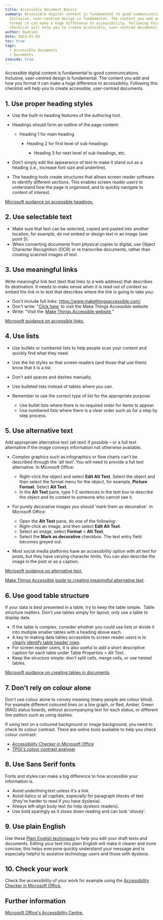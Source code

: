 ```yaml
---
title: Accessible Document Basics
summary: Accessible digital content is fundamental to good communications.
  Inclusive, user-centred design is fundamental. The content you add and how you
  format it can make a huge difference to accessibility. Following this
  checklist will help you to create accessible, user-centred documents.
author: bwatson
date: 2023-01-05
toc: true
tags:
  - Accessible documents
  - Documents
isGuide: true
---
```

Accessible digital content is fundamental to good communications. Inclusive, user-centred design is fundamental. The content you add and how you format it can make a huge difference to accessibility. Following this checklist will help you to create accessible, user-centred documents.

## 1. Use proper heading styles

* Use the built-in heading features of the authoring tool. 
* Headings should form an outline of the page content:

  * Heading 1 for main heading

    * Heading 2 for first level of sub-headings

      * Heading 3 for next level of sub-headings, etc. 
* Don’t simply edit the appearance of text to make it stand out as a heading (i.e., increase font size and underline).
* The heading tools create structures that allows screen reader software to identify different sections. This enables screen reader users to understand how the page is organised, and to quickly navigate to content of interest.

[Microsoft guidance on accessible headings.](https://support.microsoft.com/en-us/office/make-your-word-documents-accessible-to-people-with-disabilities-d9bf3683-87ac-47ea-b91a-78dcacb3c66d#bkmk_builtinheadings_win)

## 2. Use selectable text

* Make sure that text can be selected, copied and pasted into another location; for example, do not embed or design text in an image (see point 5).
* When converting documents from physical copies to digital, use Object Character Recognition (OCR) or re transcribe documents, rather than creating scanned images of text.

## 3. Use meaningful links

Write meaningful link text (text that links to a web address) that describes its destination. It needs to make sense when it is read out of context so embed the link in to text that describes where the link is going to take you:

* Don't include full links: <https://www.makethingsaccessible.com/>
* Don't write: "[Click here](https://www.makethingsaccessible.com/)  to visit the Make Things Accessible website
* Write: "Visit the  [Make Things Accessible website ](https://www.makethingsaccessible.com/)"

[Microsoft guidance on accessible links.](https://support.microsoft.com/en-us/office/make-your-word-documents-accessible-to-people-with-disabilities-d9bf3683-87ac-47ea-b91a-78dcacb3c66d#bkmk_links_and_screentips_win)

## 4. Use lists

* Use bullets or numbered lists to help people scan your content and quickly find what they need.
* Use the list styles so that screen readers (and those that use them) know that it is a list.
* Don't add spaces and dashes manually.
* Use bulleted lists instead of tables where you can.
* Remember to use the correct type of list for the appropriate purpose:

  * Use bullet lists where there is no required order for items to appear.
  * Use numbered lists where there is a clear order such as for a step by step process.

## 5. Use alternative text

Add appropriate alternative text (alt text) if possible – or a full text alternative if the image conveys information not otherwise available.

* Complex graphics such as infographics or flow charts can't be described through the 'alt text'. You will need to provide a full text alternative. In Microsoft Office:

  * Right-click the object and select **Edit Alt Text**. Select the object and then select the format menu for the object, for example, **Picture Format**. Select **Alt Text**.
  * In the **Alt Text** pane, type 1-2 sentences in the text box to describe the object and its context to someone who cannot see it.
* For purely decorative images you should 'mark them as decorative'. In Microsoft Office:

  * Open the **Alt Text** pane, do one of the following:
  * Right-click an image, and then select **Edit Alt Text**.
  * Select an image, select **Format** > **Alt Text**.
  * Select the **Mark as decorative** checkbox. The text entry field becomes greyed out.
* Most social media platforms have an accessibility option with alt text for posts, but they have varying character limits. You can also describe the image in the post or as a caption.

[Microsoft guidance on alternative text.](https://support.microsoft.com/en-us/office/make-your-word-documents-accessible-to-people-with-disabilities-d9bf3683-87ac-47ea-b91a-78dcacb3c66d#bkmk_altvisuals_win)

[Make Things Accessible guide to creating meaningful alternative text](https://www.makethingsaccessible.com/guides/creating-meaningful-alternative-text/).

## 6. Use good table structure

If your data is best presented in a table, try to keep the table simple.  Table structure matters. Don't use tables simply for layout; only use a table to display data.

* If the table is complex, consider whether you could use lists or divide it into multiple smaller tables with a heading above each.
* A key to making data tables accessible to screen reader users is to [clearly identify table header rows](https://support.microsoft.com/en-us/office/make-your-word-documents-accessible-to-people-with-disabilities-d9bf3683-87ac-47ea-b91a-78dcacb3c66d#bkmk_tableheaders_win).
* For screen reader users, it is also useful to add a short descriptive caption for each table under Table Properties > Alt Text.
* Keep the structure simple: don't split cells, merge cells, or use nested tables.

[Microsoft guidance on creating tables in documents](https://support.microsoft.com/en-us/office/make-your-word-documents-accessible-to-people-with-disabilities-d9bf3683-87ac-47ea-b91a-78dcacb3c66d#bkmk_winbuiltinheadings).

## 7. Don't rely on colour alone

Don't use colour alone to convey meaning (many people are colour blind). For example different coloured lines on a line graph, or Red, Amber, Green (RAG) status boards, without accompanying text for each status, or different line patters such as using dashes.

If using text on a coloured background or image background, you need to check its colour contrast. There are online tools available to help you check colour contrast:

* [Accessibility Checker in Microsoft Office](https://support.microsoft.com/en-us/office/improve-accessibility-with-the-accessibility-checker-a16f6de0-2f39-4a2b-8bd8-5ad801426c7f?ui=en-us&rs=en-us&ad=us)
* [TPGI's colour contrast analyser](https://www.tpgi.com/color-contrast-checker/)

## 8. Use Sans Serif fonts

Fonts and styles can make a big difference to how accessible your information is.

* Avoid underlining text unless it's a link.
* Avoid italics or all capitals, especially for paragraph blocks of text (they're harder to read if you have dyslexia). 
* Always left-align body text (to help dyslexic readers).
* Use bold sparingly as it slows down reading and can look 'shouty'.

## 9. Use plain English

Use these [Plain English techniques](https://deploy-preview-200--inquisitive-heliotrope-510c6d.netlify.app/guides/plain-english-tip-sheet/) to help you edit your draft texts and documents. Editing your text into plain English will make it clearer and more concise; this helps everyone quickly understand your message and is especially helpful to assistive technology users and those with dyslexia. 

## 10. Check your work

Check the accessibility of your work for example using the [Accessibility Checker in Microsoft Office.](https://support.microsoft.com/en-us/office/improve-accessibility-with-the-accessibility-checker-a16f6de0-2f39-4a2b-8bd8-5ad801426c7f?ui=en-us&rs=en-us&ad=us)

## Further information

[Microsoft Office's Accessibility Centre.](https://support.office.com/en-us/article/Office-Accessibility-Center-Resources-for-people-with-disabilities-ecab0fcf-d143-4fe8-a2ff-6cd596bddc6d)